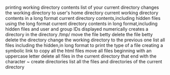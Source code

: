 printing working directory
contents list of your current directory
changes the working directory to user's home directory
current working directory contents in a long format
current directory contents,including hidden files using the long format
current directory contents in long format,including hidden files and user and group IDs displayed numerically
creates a directory in the directory /tmp/
move the file betty
delete the file betty
delete the directory
change the working directory to the previous one
list all files including the hidden,in long format
to print the type of a file
creating a symbolic link
to copy all the html files
move all files beginning with an uppercase letter
delete all files in the current directory that end with the character ~
create directories
list all the files and directories of the current directory
